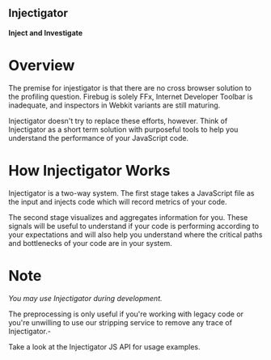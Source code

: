 Injectigator
------------
**Inject and Investigate**

Overview
========

The premise for injestigator is that there are no cross browser solution to 
the profiling question. Firebug is solely FFx, Internet Developer Toolbar is
inadequate, and inspectors in Webkit variants are still maturing.

Injectigator doesn't try to replace these efforts, however. Think of
Injectigator as a short term solution with purposeful tools to help you
understand the performance of your JavaScript code.


How Injectigator Works
======================

Injectigator is a two-way system. The first stage takes a JavaScript file as the
input and injects code which will record metrics of your code.

The second stage visualizes and aggregates information for you. These signals
will be useful to understand if your code is performing according to your
expectations and will also help you understand where the critical paths and
bottlenecks of your code are in your system.

Note
====
_You may use Injectigator during development._

The preprocessing is only useful if you're working with legacy code or you're
unwilling to use our stripping service to remove any trace of Injectigator.-

Take a look at the Injectigator JS API for usage examples.
